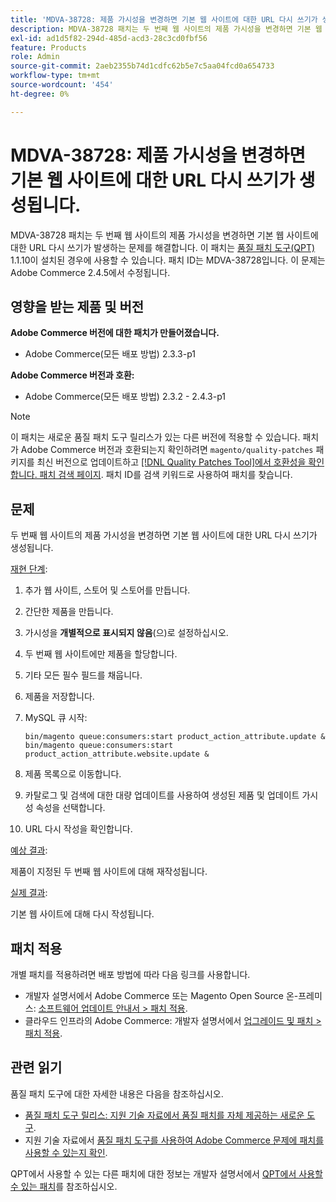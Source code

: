 ```yaml
---
title: 'MDVA-38728: 제품 가시성을 변경하면 기본 웹 사이트에 대한 URL 다시 쓰기가 생성됩니다.'
description: MDVA-38728 패치는 두 번째 웹 사이트의 제품 가시성을 변경하면 기본 웹 사이트에 대한 URL 다시 쓰기가 발생하는 문제를 해결합니다. 이 패치는 [Quality Patches Tool (QPT)](/help/announcements/adobe-commerce-announcements/magento-quality-patches-released-new-tool-to-self-serve-quality-patches.md) 1.1.10이 설치된 경우 사용할 수 있습니다. 패치 ID는 MDVA-38728입니다. 이 문제는 Adobe Commerce 2.4.5에서 수정됩니다.
exl-id: ad1d5f82-294d-485d-acd3-28c3cd0fbf56
feature: Products
role: Admin
source-git-commit: 2aeb2355b74d1cdfc62b5e7c5aa04fcd0a654733
workflow-type: tm+mt
source-wordcount: '454'
ht-degree: 0%

---
```


# MDVA-38728: 제품 가시성을 변경하면 기본 웹 사이트에 대한 URL 다시 쓰기가 생성됩니다.

MDVA-38728 패치는 두 번째 웹 사이트의 제품 가시성을 변경하면 기본 웹 사이트에 대한 URL 다시 쓰기가 발생하는 문제를 해결합니다. 이 패치는 [품질 패치 도구(QPT)](/help/announcements/adobe-commerce-announcements/magento-quality-patches-released-new-tool-to-self-serve-quality-patches.md) 1.1.10이 설치된 경우에 사용할 수 있습니다. 패치 ID는 MDVA-38728입니다. 이 문제는 Adobe Commerce 2.4.5에서 수정됩니다.

## 영향을 받는 제품 및 버전

**Adobe Commerce 버전에 대한 패치가 만들어졌습니다.**

* Adobe Commerce(모든 배포 방법) 2.3.3-p1

**Adobe Commerce 버전과 호환:**

* Adobe Commerce(모든 배포 방법) 2.3.2 - 2.4.3-p1

>[!NOTE]
>
>이 패치는 새로운 품질 패치 도구 릴리스가 있는 다른 버전에 적용할 수 있습니다. 패치가 Adobe Commerce 버전과 호환되는지 확인하려면 `magento/quality-patches` 패키지를 최신 버전으로 업데이트하고 [[!DNL Quality Patches Tool]에서 호환성을 확인합니다. 패치 검색 페이지](https://experienceleague.adobe.com/tools/commerce-quality-patches/index.html?lang=ko). 패치 ID를 검색 키워드로 사용하여 패치를 찾습니다.

## 문제

두 번째 웹 사이트의 제품 가시성을 변경하면 기본 웹 사이트에 대한 URL 다시 쓰기가 생성됩니다.

<u>재현 단계</u>:

1. 추가 웹 사이트, 스토어 및 스토어를 만듭니다.
1. 간단한 제품을 만듭니다.
1. 가시성을 **개별적으로 표시되지 않음**(으)로 설정하십시오.
1. 두 번째 웹 사이트에만 제품을 할당합니다.
1. 기타 모든 필수 필드를 채웁니다.
1. 제품을 저장합니다.
1. MySQL 큐 시작:

   ```mysql
   bin/magento queue:consumers:start product_action_attribute.update &
   bin/magento queue:consumers:start product_action_attribute.website.update &
   ```

1. 제품 목록으로 이동합니다.
1. 카탈로그 및 검색에 대한 대량 업데이트를 사용하여 생성된 제품 및 업데이트 가시성 속성을 선택합니다.
1. URL 다시 작성을 확인합니다.

<u>예상 결과</u>:

제품이 지정된 두 번째 웹 사이트에 대해 재작성됩니다.

<u>실제 결과</u>:

기본 웹 사이트에 대해 다시 작성됩니다.

## 패치 적용

개별 패치를 적용하려면 배포 방법에 따라 다음 링크를 사용합니다.

* 개발자 설명서에서 Adobe Commerce 또는 Magento Open Source 온-프레미스: [소프트웨어 업데이트 안내서 > 패치 적용](https://experienceleague.adobe.com/ko/docs/commerce-operations/tools/quality-patches-tool/usage).
* 클라우드 인프라의 Adobe Commerce: 개발자 설명서에서 [업그레이드 및 패치 > 패치 적용](https://experienceleague.adobe.com/ko/docs/commerce-cloud-service/user-guide/develop/upgrade/apply-patches).

## 관련 읽기

품질 패치 도구에 대한 자세한 내용은 다음을 참조하십시오.

* [품질 패치 도구 릴리스: 지원 기술 자료에서 품질 패치를 자체 제공하는 새로운 도구](/help/announcements/adobe-commerce-announcements/magento-quality-patches-released-new-tool-to-self-serve-quality-patches.md).
* 지원 기술 자료에서 [품질 패치 도구를 사용하여 Adobe Commerce 문제에 패치를 사용할 수 있는지 확인](/help/support-tools/patches-available-in-qpt-tool/check-patch-for-magento-issue-with-magento-quality-patches.md).

QPT에서 사용할 수 있는 다른 패치에 대한 정보는 개발자 설명서에서 [QPT에서 사용할 수 있는 패치](https://experienceleague.adobe.com/tools/commerce-quality-patches/index.html?lang=ko)를 참조하십시오.
